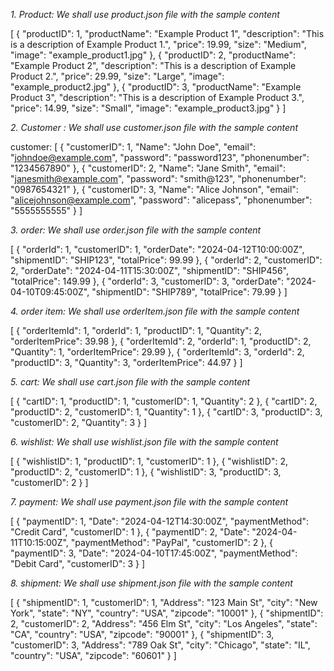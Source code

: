 _1. Product: We shall use product.json file with the sample content_

[
  {
    "productID": 1,
    "productName": "Example Product 1",
    "description": "This is a description of Example Product 1.",
    "price": 19.99,
    "size": "Medium",
    "image": "example_product1.jpg"
  },
  {
    "productID": 2,
    "productName": "Example Product 2",
    "description": "This is a description of Example Product 2.",
    "price": 29.99,
    "size": "Large",
    "image": "example_product2.jpg"
  },
  {
    "productID": 3,
    "productName": "Example Product 3",
    "description": "This is a description of Example Product 3.",
    "price": 14.99,
    "size": "Small",
    "image": "example_product3.jpg"
  }
]

_2. Customer : We shall use customer.json file with the sample content_

customer:
[
  {
    "customerID": 1,
    "Name": "John Doe",
    "email": "johndoe@example.com",
    "password": "password123",
    "phonenumber": "1234567890"
  },
  {
    "customerID": 2,
    "Name": "Jane Smith",
    "email": "janesmith@example.com",
    "password": "smith@123",
    "phonenumber": "0987654321"
  },
  {
    "customerID": 3,
    "Name": "Alice Johnson",
    "email": "alicejohnson@example.com",
    "password": "alicepass",
    "phonenumber": "5555555555"
  }
]

_3. order: We shall use order.json file with the sample content_

[
  {
    "orderId": 1,
    "customerID": 1,
    "orderDate": "2024-04-12T10:00:00Z",
    "shipmentID": "SHIP123",
    "totalPrice": 99.99
  },
  {
    "orderId": 2,
    "customerID": 2,
    "orderDate": "2024-04-11T15:30:00Z",
    "shipmentID": "SHIP456",
    "totalPrice": 149.99
  },
  {
    "orderId": 3,
    "customerID": 3,
    "orderDate": "2024-04-10T09:45:00Z",
    "shipmentID": "SHIP789",
    "totalPrice": 79.99
  }
]

_4. order item: We shall use orderItem.json file with the sample content_

[
  {
    "orderItemId": 1,
    "orderId": 1,
    "productID": 1,
    "Quantity": 2,
    "orderItemPrice": 39.98
  },
  {
    "orderItemId": 2,
    "orderId": 1,
    "productID": 2,
    "Quantity": 1,
    "orderItemPrice": 29.99
  },
  {
    "orderItemId": 3,
    "orderId": 2,
    "productID": 3,
    "Quantity": 3,
    "orderItemPrice": 44.97
  }
]

_5. cart: We shall use cart.json file with the sample content_

[
  {
    "cartID": 1,
    "productID": 1,
    "customerID": 1,
    "Quantity": 2
  },
  {
    "cartID": 2,
    "productID": 2,
    "customerID": 1,
    "Quantity": 1
  },
  {
    "cartID": 3,
    "productID": 3,
    "customerID": 2,
    "Quantity": 3
  }
]

_6. wishlist: We shall use wishlist.json file with the sample content_

[
  {
    "wishlistID": 1,
    "productID": 1,
    "customerID": 1
  },
  {
    "wishlistID": 2,
    "productID": 2,
    "customerID": 1
  },
  {
    "wishlistID": 3,
    "productID": 3,
    "customerID": 2
  }
]

_7. payment: We shall use payment.json file with the sample content_

[
  {
    "paymentID": 1,
    "Date": "2024-04-12T14:30:00Z",
    "paymentMethod": "Credit Card",
    "customerID": 1
  },
  {
    "paymentID": 2,
    "Date": "2024-04-11T10:15:00Z",
    "paymentMethod": "PayPal",
    "customerID": 2
  },
  {
    "paymentID": 3,
    "Date": "2024-04-10T17:45:00Z",
    "paymentMethod": "Debit Card",
    "customerID": 3
  }
]

_8. shipment: We shall use shipment.json file with the sample content_

[
  {
    "shipmentID": 1,
    "customerID": 1,
    "Address": "123 Main St",
    "city": "New York",
    "state": "NY",
    "country": "USA",
    "zipcode": "10001"
  },
  {
    "shipmentID": 2,
    "customerID": 2,
    "Address": "456 Elm St",
    "city": "Los Angeles",
    "state": "CA",
    "country": "USA",
    "zipcode": "90001"
  },
  {
    "shipmentID": 3,
    "customerID": 3,
    "Address": "789 Oak St",
    "city": "Chicago",
    "state": "IL",
    "country": "USA",
    "zipcode": "60601"
  }
]